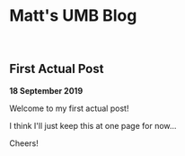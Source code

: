 <style>
  #forkme_banner {
    display: none;
  }
</style>

# Matt's UMB Blog

<br />

## First Actual Post
**18 September 2019**

Welcome to my first actual post!

I think I'll just keep this at one page for now...

Cheers!

